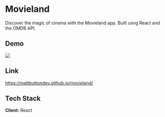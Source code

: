 
# Movieland

Discover the magic of cinema with the Movieland app. Built usng React and the OMDB API.

## Demo

![](https://s6.gifyu.com/images/S8c9f.gif)
## Link
https://mattbuttondev.github.io/movieland/
## Tech Stack

**Client:** React

